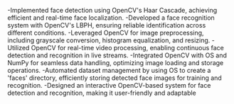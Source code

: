 -Implemented face detection using OpenCV's Haar Cascade, achieving efficient and real-time face localization.
-Developed a face recognition system with OpenCV's LBPH, ensuring reliable identification across different conditions.
-Leveraged OpenCV for image preprocessing, including grayscale conversion, histogram equalization, and resizing.
-Utilized OpenCV for real-time video processing, enabling continuous face detection and recognition in live streams.
-Integrated OpenCV with OS and NumPy for seamless data handling, optimizing image loading and storage operations.
-Automated dataset management by using OS to create a 'faces' directory, efficiently storing detected face images for training and recognition.
-Designed an interactive OpenCV-based system for face detection and recognition, making it user-friendly and adaptable

